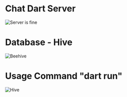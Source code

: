 <h1>Chat Dart Server</h1>
<img src="https://media1.tenor.com/m/qg324pNzm50AAAAC/server-is-fine-burn.gif" alt="Server is fine">

<h1>Database - Hive</h1>
<img src="https://media1.tenor.com/m/ZE2kxGsiNH0AAAAC/beehive-bees.gif" alt="Beehive">

<h1>Usage Command "dart run"</h1>
<img src="https://media1.tenor.com/m/tX_T48A14BwAAAAd/khaby-really.gif" alt="Hive">